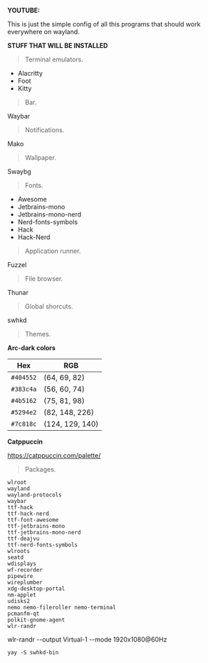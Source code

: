 **YOUTUBE:** 

This is just the simple config of all this programs that should work everywhere on wayland.


**STUFF THAT WILL BE INSTALLED**

>Terminal emulators.

- Alacritty
- Foot
- Kitty

>Bar.

Waybar

>Notifications.

Mako

>Wallpaper.

Swaybg

>Fonts.

- Awesome 
- Jetbrains-mono
- Jetbrains-mono-nerd
- Nerd-fonts-symbols
- Hack
- Hack-Nerd

>Application runner.

Fuzzel

>File browser.

Thunar

>Global shorcuts.

swhkd

>Themes.

**Arc-dark colors**

| Hex       | RGB           |
|-----------|---------------|
| `#404552` | (64, 69, 82)  |
| `#383c4a` | (56, 60, 74)  |
| `#4b5162` | (75, 81, 98)  |
| `#5294e2` | (82, 148, 226)|
| `#7c818c` | (124, 129, 140)|


**Catppuccin**

https://catppuccin.com/palette/

>Packages.

```
wlroot
wayland
wayland-protocols
waybar
ttf-hack
ttf-hack-nerd
ttf-font-awesome
ttf-jetbrains-mono
ttf-jetbrains-mono-nerd
ttf-deajvu
ttf-nerd-fonts-symbols
wlroots
seatd
wdisplays
wf-recorder
pipewire
wireplumber
xdg-desktop-portal
nm-applet
udisks2
nemo nemo-fileroller nemo-terminal
pcmanfm-qt
polkit-gnome-agent
wlr-randr
```

wlr-randr --output Virtual-1 --mode 1920x1080@60Hz

```
yay -S swhkd-bin
```
